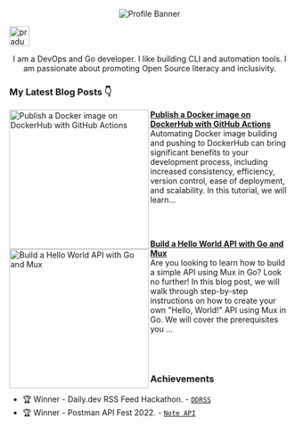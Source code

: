 <p align="center"><img alt="Profile Banner" src="https://user-images.githubusercontent.com/51878265/227764366-ff0cd90f-8e5d-45c7-b1f9-f95105ba5d66.png"></p>

<p align="left"> <a href="https://twitter.com/intent/follow?screen_name=pradumna_saraf" target="blank"><img src="https://user-images.githubusercontent.com/51878265/227762239-f258334d-131c-49f8-8bfe-92e0290dedcc.png" height="36" alt="pradumna_saraf"/></a></p>

<div align="center">

I am a DevOps and Go developer. I like building CLI and automation tools. I am passionate about promoting Open Source literacy and inclusivity.
  
</div>

### My Latest Blog Posts 👇
<!-- HASHNODE_BLOG:START -->
<p align="left">
<a href="https://blog.pradumnasaraf.dev/dockerhub-githubactions" title="Publish a Docker image on DockerHub with GitHub Actions"><img src="https://cdn.hashnode.com/res/hashnode/image/upload/v1679552989254/f6b2cb3a-6362-46ab-981d-1e46eb1de298.png" alt="Publish a Docker image on DockerHub with GitHub Actions" width="250px" align="left" /></a>
<a href="https://blog.pradumnasaraf.dev/dockerhub-githubactions" title="Publish a Docker image on DockerHub with GitHub Actions"><strong>Publish a Docker image on DockerHub with GitHub Actions</strong></a>
<br/> Automating Docker image building and pushing to DockerHub can bring significant benefits to your development process, including increased consistency, efficiency, version control, ease of deployment, and scalability.  
In this tutorial, we will learn... </p> <br/> <br/>
<p align="left">
<a href="https://blog.pradumnasaraf.dev/go-api-with-mux" title="Build a Hello World API with Go and Mux"><img src="https://cdn.hashnode.com/res/hashnode/image/upload/v1678293815435/875b06b2-9892-4881-bc79-00de07f15c4c.png" alt="Build a Hello World API with Go and Mux" width="250px" align="left" /></a>
<a href="https://blog.pradumnasaraf.dev/go-api-with-mux" title="Build a Hello World API with Go and Mux"><strong>Build a Hello World API with Go and Mux</strong></a>
<br/> Are you looking to learn how to build a simple API using Mux in Go? Look no further! In this blog post, we will walk through step-by-step instructions on how to create your own "Hello, World!" API using Mux in Go. We will cover the prerequisites you ... </p> <br/> <br/>
<!-- HASHNODE_BLOG:END -->

### Achievements

- 🏆 Winner - Daily.dev RSS Feed Hackathon. - [`DDRSS`](https://github.com/Pradumnasaraf/DDRSS)           
- 🏆 Winner - Postman API Fest 2022. - [`Note API`](https://github.com/Pradumnasaraf/Postman-API-Fest-22)      
